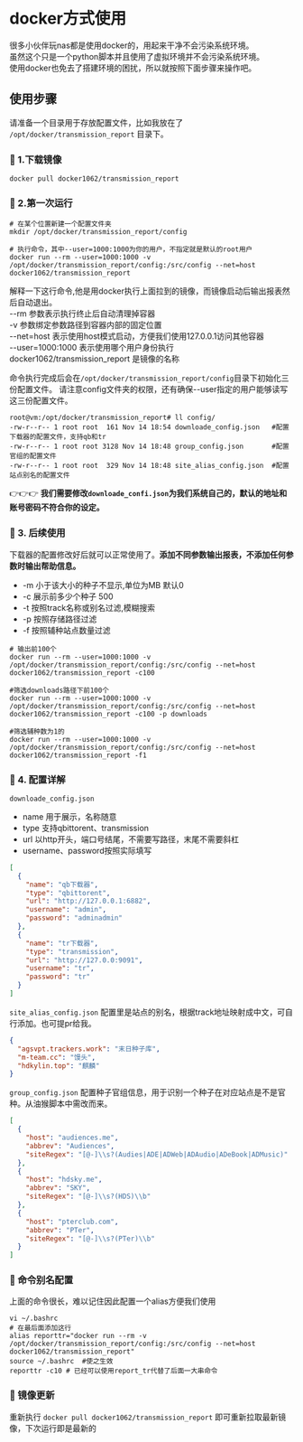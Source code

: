 
# docker方式使用

很多小伙伴玩nas都是使用docker的，用起来干净不会污染系统环境。  
虽然这个只是一个python脚本并且使用了虚拟环境并不会污染系统环境。  
使用docker也免去了搭建环境的困扰，所以就按照下面步骤来操作吧。  


## 使用步骤
请准备一个目录用于存放配置文件，比如我放在了 `/opt/docker/transmission_report` 目录下。  

### 🚩 1.下载镜像
```shell
docker pull docker1062/transmission_report
```

### 🚩 2.第一次运行
```shell
# 在某个位置新建一个配置文件夹
mkdir /opt/docker/transmission_report/config

# 执行命令，其中--user=1000:1000为你的用户，不指定就是默认的root用户
docker run --rm --user=1000:1000 -v /opt/docker/transmission_report/config:/src/config --net=host docker1062/transmission_report
```
解释一下这行命令,他是用docker执行上面拉到的镜像，而镜像启动后输出报表然后自动退出。    
--rm 参数表示执行终止后自动清理掉容器  
-v   参数绑定参数路径到容器内部的固定位置  
--net=host 表示使用host模式启动，方便我们使用127.0.0.1访问其他容器  
--user=1000:1000 表示使用哪个用户身份执行  
docker1062/transmission_report 是镜像的名称  



命令执行完成后会在`/opt/docker/transmission_report/config`目录下初始化三份配置文件。
请注意config文件夹的权限，还有确保--user指定的用户能够读写这三份配置文件。  

```shell
root@vm:/opt/docker/transmission_report# ll config/
-rw-r--r-- 1 root root  161 Nov 14 18:54 downloade_config.json   #配置下载器的配置文件，支持qb和tr
-rw-r--r-- 1 root root 3128 Nov 14 18:48 group_config.json       #配置官组的配置文件
-rw-r--r-- 1 root root  329 Nov 14 18:48 site_alias_config.json  #配置站点别名的配置文件
```

👉️👉️👉️  **我们需要修改`downloade_confi.json`为我们系统自己的，默认的地址和账号密码不符合你的设定。**

### 🚩 3. 后续使用
下载器的配置修改好后就可以正常使用了。**添加不同参数输出报表，不添加任何参数时输出帮助信息。**
* -m 小于该大小的种子不显示,单位为MB 默认0
* -c 展示前多少个种子 500
* -t 按照track名称或别名过滤,模糊搜索
* -p 按照存储路径过滤
* -f 按照辅种站点数量过滤
```shell
# 输出前100个
docker run --rm --user=1000:1000 -v /opt/docker/transmission_report/config:/src/config --net=host docker1062/transmission_report -c100

#筛选downloads路径下前100个
docker run --rm --user=1000:1000 -v /opt/docker/transmission_report/config:/src/config --net=host docker1062/transmission_report -c100 -p downloads

#筛选辅种数为1的
docker run --rm --user=1000:1000 -v /opt/docker/transmission_report/config:/src/config --net=host docker1062/transmission_report -f1
```


###  🚩 4. 配置详解
`downloade_config.json`
* name 用于展示，名称随意
* type 支持qbittorent、transmission
* url 以http开头，端口号结尾，不需要写路径，末尾不需要斜杠
* username、password按照实际填写
```json
[
  {
    "name": "qb下载器",
    "type": "qbittorent",
    "url": "http://127.0.0.1:6882",
    "username": "admin",
    "password": "adminadmin"
  },
  {
    "name": "tr下载器",
    "type": "transmission",
    "url": "http://127.0.0:9091",
    "username": "tr",
    "password": "tr"
  }
]
```

`site_alias_config.json` 配置里是站点的别名，根据track地址映射成中文，可自行添加。也可提pr给我。
```json
{
  "agsvpt.trackers.work": "末日种子库",
  "m-team.cc": "馒头",
  "hdkylin.top": "麒麟"
}
```


`group_config.json` 配置种子官组信息，用于识别一个种子在对应站点是不是官种。从油猴脚本中需改而来。
```json
[
  {
    "host": "audiences.me",
    "abbrev": "Audiences",
    "siteRegex": "[@-]\\s?(Audies|ADE|ADWeb|ADAudio|ADeBook|ADMusic)"
  },
  {
    "host": "hdsky.me",
    "abbrev": "SKY",
    "siteRegex": "[@-]\\s?(HDS)\\b"
  },
  {
    "host": "pterclub.com",
    "abbrev": "PTer",
    "siteRegex": "[@-]\\s?(PTer)\\b"
  }
]
```


### 🚩 命令别名配置
上面的命令很长，难以记住因此配置一个alias方便我们使用
```shell
vi ~/.bashrc
# 在最后面添加这行
alias reporttr="docker run --rm -v /opt/docker/transmission_report/config:/src/config --net=host docker1062/transmission_report"
source ~/.bashrc  #使之生效
reporttr -c10 # 已经可以使用report_tr代替了后面一大串命令
```

### 🚩 镜像更新
重新执行 `docker pull docker1062/transmission_report` 即可重新拉取最新镜像，下次运行即是最新的


